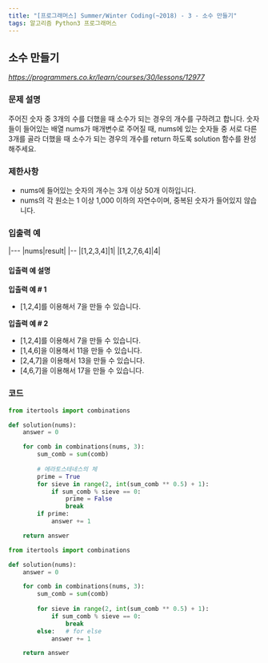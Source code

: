```yaml
---
title: "[프로그래머스] Summer/Winter Coding(~2018) - 3 - 소수 만들기"
tags: 알고리즘 Python3 프로그래머스
---
```


## 소수 만들기

*<https://programmers.co.kr/learn/courses/30/lessons/12977>*

### 문제 설명

주어진 숫자 중 3개의 수를 더했을 때 소수가 되는 경우의 개수를 구하려고 합니다. 숫자들이 들어있는 배열 nums가 매개변수로 주어질 때, nums에 있는 숫자들 중 서로 다른 3개를 골라 더했을 때 소수가 되는 경우의 개수를 return 하도록 solution 함수를 완성해주세요.

### 제한사항

* nums에 들어있는 숫자의 개수는 3개 이상 50개 이하입니다.
* nums의 각 원소는 1 이상 1,000 이하의 자연수이며, 중복된 숫자가 들어있지 않습니다.

### 입출력 예

|---
|nums|result|
|--
|[1,2,3,4]|1|
|[1,2,7,6,4]|4|

#### 입출력 예 설명

**입출력 예 # 1**

* [1,2,4]를 이용해서 7을 만들 수 있습니다.

**입출력 예 # 2**

* [1,2,4]를 이용해서 7을 만들 수 있습니다.
* [1,4,6]을 이용해서 11을 만들 수 있습니다.
* [2,4,7]을 이용해서 13을 만들 수 있습니다.
* [4,6,7]을 이용해서 17을 만들 수 있습니다.

### 코드

``` python
from itertools import combinations

def solution(nums):
    answer = 0

    for comb in combinations(nums, 3):
        sum_comb = sum(comb)
        
        # 에라토스테네스의 체
        prime = True
        for sieve in range(2, int(sum_comb ** 0.5) + 1):
            if sum_comb % sieve == 0:
                prime = False
                break
        if prime:
            answer += 1

    return answer
```

``` python
from itertools import combinations

def solution(nums):
    answer = 0

    for comb in combinations(nums, 3):
        sum_comb = sum(comb)
        
        for sieve in range(2, int(sum_comb ** 0.5) + 1):
            if sum_comb % sieve == 0:
                break
        else:   # for else
            answer += 1

    return answer
```